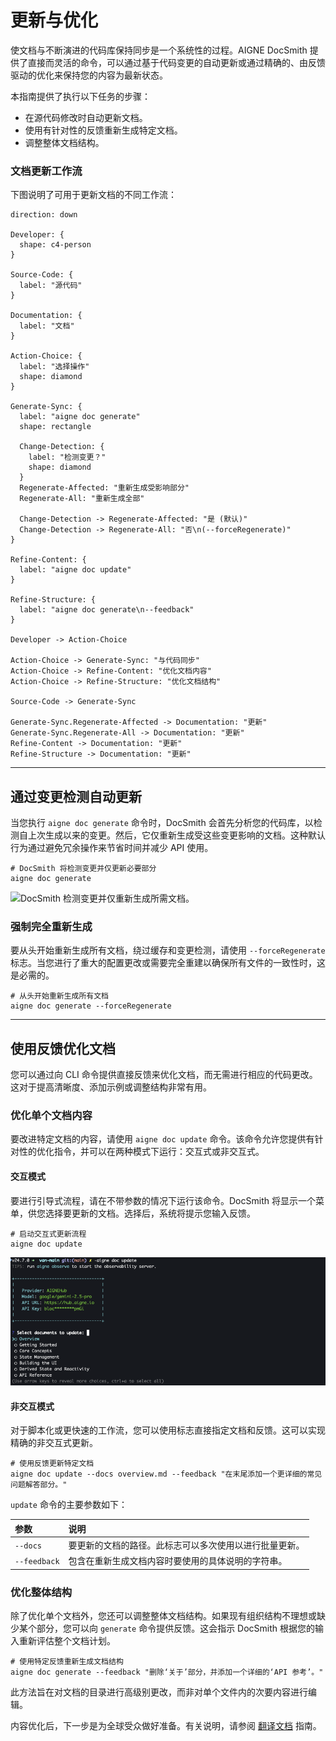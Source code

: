 # 更新与优化

使文档与不断演进的代码库保持同步是一个系统性的过程。AIGNE DocSmith 提供了直接而灵活的命令，可以通过基于代码变更的自动更新或通过精确的、由反馈驱动的优化来保持您的内容为最新状态。

本指南提供了执行以下任务的步骤：

*   在源代码修改时自动更新文档。
*   使用有针对性的反馈重新生成特定文档。
*   调整整体文档结构。

### 文档更新工作流

下图说明了可用于更新文档的不同工作流：

```d2 文档更新工作流
direction: down

Developer: {
  shape: c4-person
}

Source-Code: {
  label: "源代码"
}

Documentation: {
  label: "文档"
}

Action-Choice: {
  label: "选择操作"
  shape: diamond
}

Generate-Sync: {
  label: "aigne doc generate"
  shape: rectangle

  Change-Detection: {
    label: "检测变更？"
    shape: diamond
  }
  Regenerate-Affected: "重新生成受影响部分"
  Regenerate-All: "重新生成全部"

  Change-Detection -> Regenerate-Affected: "是 (默认)"
  Change-Detection -> Regenerate-All: "否\n(--forceRegenerate)"
}

Refine-Content: {
  label: "aigne doc update"
}

Refine-Structure: {
  label: "aigne doc generate\n--feedback"
}

Developer -> Action-Choice

Action-Choice -> Generate-Sync: "与代码同步"
Action-Choice -> Refine-Content: "优化文档内容"
Action-Choice -> Refine-Structure: "优化文档结构"

Source-Code -> Generate-Sync

Generate-Sync.Regenerate-Affected -> Documentation: "更新"
Generate-Sync.Regenerate-All -> Documentation: "更新"
Refine-Content -> Documentation: "更新"
Refine-Structure -> Documentation: "更新"
```

---

## 通过变更检测自动更新

当您执行 `aigne doc generate` 命令时，DocSmith 会首先分析您的代码库，以检测自上次生成以来的变更。然后，它仅重新生成受这些变更影响的文档。这种默认行为通过避免冗余操作来节省时间并减少 API 使用。

```shell icon=lucide:terminal
# DocSmith 将检测变更并仅更新必要部分
aigne doc generate
```

![DocSmith 检测变更并仅重新生成所需文档。](https://docsmith.aigne.io/image-bin/uploads/21a76b2f65d14d16a49c13d800f1e2c1.png)

### 强制完全重新生成

要从头开始重新生成所有文档，绕过缓存和变更检测，请使用 `--forceRegenerate` 标志。当您进行了重大的配置更改或需要完全重建以确保所有文件的一致性时，这是必需的。

```shell icon=lucide:terminal
# 从头开始重新生成所有文档
aigne doc generate --forceRegenerate
```

---

## 使用反馈优化文档

您可以通过向 CLI 命令提供直接反馈来优化文档，而无需进行相应的代码更改。这对于提高清晰度、添加示例或调整结构非常有用。

### 优化单个文档内容

要改进特定文档的内容，请使用 `aigne doc update` 命令。该命令允许您提供有针对性的优化指令，并可以在两种模式下运行：交互式或非交互式。

#### 交互模式

要进行引导式流程，请在不带参数的情况下运行该命令。DocSmith 将显示一个菜单，供您选择要更新的文档。选择后，系统将提示您输入反馈。

```shell icon=lucide:terminal
# 启动交互式更新流程
aigne doc update
```

![以交互方式选择您希望更新的文档。](../assets/screenshots/doc-update.png)

#### 非交互模式

对于脚本化或更快速的工作流，您可以使用标志直接指定文档和反馈。这可以实现精确的非交互式更新。

```shell icon=lucide:terminal
# 使用反馈更新特定文档
aigne doc update --docs overview.md --feedback "在末尾添加一个更详细的常见问题解答部分。"
```

`update` 命令的主要参数如下：

| 参数  | 说明                                                                                          |
| :--------- | :--------------------------------------------------------------------------------------------------- |
| `--docs`     | 要更新的文档的路径。此标志可以多次使用以进行批量更新。      |
| `--feedback` | 包含在重新生成文档内容时要使用的具体说明的字符串。 |

### 优化整体结构

除了优化单个文档外，您还可以调整整体文档结构。如果现有组织结构不理想或缺少某个部分，您可以向 `generate` 命令提供反馈。这会指示 DocSmith 根据您的输入重新评估整个文档计划。

```shell icon=lucide:terminal
# 使用特定反馈重新生成文档结构
aigne doc generate --feedback "删除‘关于’部分，并添加一个详细的‘API 参考’。"
```

此方法旨在对文档的目录进行高级别更改，而非对单个文件内的次要内容进行编辑。

内容优化后，下一步是为全球受众做好准备。有关说明，请参阅 [翻译文档](./features-translate-documentation.md) 指南。